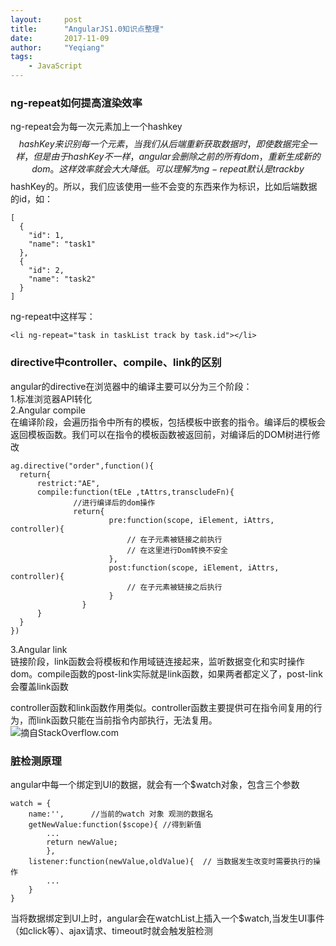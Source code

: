 ```yaml
---
layout:     post
title:      "AngularJS1.0知识点整理"
date:       2017-11-09
author:     "Yeqiang"
tags:
    - JavaScript
---
```

### ng-repeat如何提高渲染效率
ng-repeat会为每一次元素加上一个hashkey $$hashKey来识别每一个元素，当我们从后端重新获取数据时，即使数据完全一样，但是由于hashKey不一样，angular会删除之前的所有dom，重新生成新的dom。这样效率就会大大降低。可以理解为ng-repeat默认是 track by $$hashKey的。所以，我们应该使用一些不会变的东西来作为标识，比如后端数据的id，如：
```
[  
  {  
    "id": 1,  
    "name": "task1"  
  },  
  {  
    "id": 2,  
    "name": "task2"  
  }  
] 
```
ng-repeat中这样写：
```
<li ng-repeat="task in taskList track by task.id"></li> 
```

### directive中controller、compile、link的区别
angular的directive在浏览器中的编译主要可以分为三个阶段：  
1.标准浏览器API转化  
2.Angular compile  
  在编译阶段，会遍历指令中所有的模板，包括模板中嵌套的指令。编译后的模板会返回模板函数。我们可以在指令的模板函数被返回前，对编译后的DOM树进行修改
  ```
  ag.directive("order",function(){
    return{
        restrict:"AE",
        compile:function(tELe ,tAttrs,transcludeFn){
                //进行编译后的dom操作
                return{
                        pre:function(scope, iElement, iAttrs, controller){
                            // 在子元素被链接之前执行
                            // 在这里进行Dom转换不安全
                        },
                        post:function(scope, iElement, iAttrs, controller){
                            // 在子元素被链接之后执行
                        }
                  }
        }
    }
})
  ```
3.Angular link   
  链接阶段，link函数会将模板和作用域链连接起来，监听数据变化和实时操作dom。compile函数的post-link实际就是link函数，如果两者都定义了，post-link会覆盖link函数  

controller函数和link函数作用类似。controller函数主要提供可在指令间复用的行为，而link函数只能在当前指令内部执行，无法复用。
![摘自StackOverflow.com](http://i.stack.imgur.com/2uqPZ.png)

### 脏检测原理
angular中每一个绑定到UI的数据，就会有一个$watch对象，包含三个参数
```
watch = {
    name:'',      //当前的watch 对象 观测的数据名
    getNewValue:function($scope){ //得到新值
        ...
        return newValue;
        },
    listener:function(newValue,oldValue){  // 当数据发生改变时需要执行的操作
        ...
    }
}
```
当将数据绑定到UI上时，angular会在watchList上插入一个$watch,当发生UI事件（如click等）、ajax请求、timeout时就会触发脏检测
